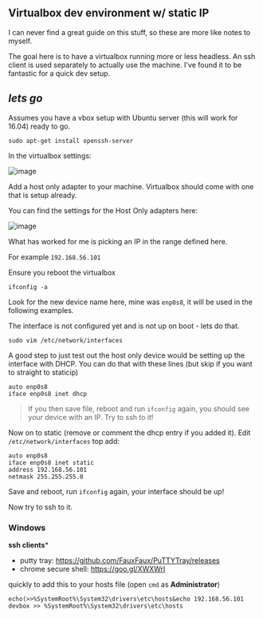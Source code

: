 ## Virtualbox dev environment w/ static IP

I can never find a great guide on this stuff, so these are more like notes to myself.

The goal here is to have a virtualbox running more or less headless. An ssh client is used separately to actually use the machine. I've found it to be fantastic for a quick dev setup.

## _lets go_

Assumes you have a vbox setup with Ubuntu server (this will work for 16.04) ready to go.

```
sudo apt-get install openssh-server
```

In the virtualbox settings:

![image](https://cloud.githubusercontent.com/assets/302375/15796985/4f4affd2-29d7-11e6-956c-c2dae71a6cc2.png)

Add a host only adapter to your machine. Virtualbox should come with one that is setup already.

You can find the settings for the Host Only adapters here:

![image](https://cloud.githubusercontent.com/assets/302375/15796993/7882053a-29d7-11e6-8c7c-4b8ef06a9aa4.png)

What has worked for me is picking an IP in the range defined here.

For example `192.168.56.101`

Ensure you reboot the virtualbox

```
ifconfig -a
```

Look for the new device name here, mine was `enp0s8`, it will be used in the following examples.

The interface is not configured yet and is not up on boot - lets do that.

```
sudo vim /etc/network/interfaces
```

A good step to just test out the host only device would be setting up the interface with DHCP.
You can do that with these lines (but skip if you want to straight to staticip)

```
auto enp0s8
iface enp0s8 inet dhcp
```

> If you then save file, reboot and run `ifconfig`  again, you should see your device with an IP. Try to ssh to it!

Now on to static (remove or comment the dhcp entry if you added it). Edit `/etc/network/interfaces` top add:


```
auto enp0s8
iface enp0s8 inet static
address 192.168.56.101
netmask 255.255.255.0
```

Save and reboot, run `ifconfig` again, your interface should be up!

Now try to ssh to it.

### Windows

**ssh clients***
- putty tray: https://github.com/FauxFaux/PuTTYTray/releases
- chrome secure shell: https://goo.gl/XWXWrI

quickly to add this to your hosts file (open `cmd` as **Administrator**)

```
echo(>>%SystemRoot%\System32\drivers\etc\hosts&echo 192.168.56.101 devbox >> %SystemRoot%\System32\drivers\etc\hosts
```
